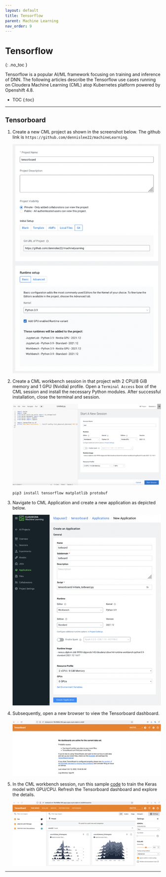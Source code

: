 ```yaml
---
layout: default
title: Tensorflow
parent: Machine Learning
nav_order: 9
---
```


# Tensorflow
{: .no_toc }

Tensorflow is a popular AI/ML framework focusing on training and inference of DNN. The following articles describe the Tensorflow use cases running on Cloudera Machine Learning (CML) atop Kubernetes platform powered by Openshift 4.8.

- TOC
{:toc}

---

## Tensorboard

1. Create a new CML project as shown in the screenshot below. The github link is `https://github.com/dennislee22/machineLearning`.

    ![](../../assets/images/cml/tsrboard1.png) 

2. Create a CML workbench session in that project with 2 CPU/8 GiB memory and 1 GPU (Nvidia) profile. Open a `Terminal Access` box of the CML session and install the necessary Python modules. After successful installation, close the terminal and session.

    ![](../../assets/images/cml/tsrboard3.png)
    
    ```bash
    pip3 install tensorflow matplotlib protobuf
    ``` 

3. Navigate to CML Application and create a new application as depicted below.
    
    ![](../../assets/images/cml/tsrboard2.png)
    
4. Subsequently, open a new browser to view the Tensorboard dashboard.

    ![](../../assets/images/cml/tsrboard4.png)
    
5. In the CML workbench session, run this sample [code](https://github.com/dennislee22/machineLearning/blob/master/keras_tensorboard.py) to train the Keras model with GPU/CPU. Refresh the Tensorboard dashboard and explore the details.

    ![](../../assets/images/cml/tsrboard5.png)

    

---